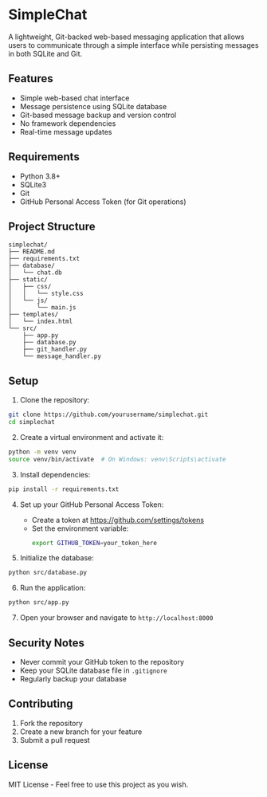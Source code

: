 # SimpleChat

A lightweight, Git-backed web-based messaging application that allows users to communicate through a simple interface while persisting messages in both SQLite and Git.

## Features

- Simple web-based chat interface
- Message persistence using SQLite database
- Git-based message backup and version control
- No framework dependencies
- Real-time message updates

## Requirements

- Python 3.8+
- SQLite3
- Git
- GitHub Personal Access Token (for Git operations)

## Project Structure

```
simplechat/
├── README.md
├── requirements.txt
├── database/
│   └── chat.db
├── static/
│   ├── css/
│   │   └── style.css
│   └── js/
│       └── main.js
├── templates/
│   └── index.html
└── src/
    ├── app.py
    ├── database.py
    ├── git_handler.py
    └── message_handler.py
```

## Setup

1. Clone the repository:
```bash
git clone https://github.com/yourusername/simplechat.git
cd simplechat
```

2. Create a virtual environment and activate it:
```bash
python -m venv venv
source venv/bin/activate  # On Windows: venv\Scripts\activate
```

3. Install dependencies:
```bash
pip install -r requirements.txt
```

4. Set up your GitHub Personal Access Token:
   - Create a token at https://github.com/settings/tokens
   - Set the environment variable:
     ```bash
     export GITHUB_TOKEN=your_token_here
     ```

5. Initialize the database:
```bash
python src/database.py
```

6. Run the application:
```bash
python src/app.py
```

7. Open your browser and navigate to `http://localhost:8000`

## Security Notes

- Never commit your GitHub token to the repository
- Keep your SQLite database file in `.gitignore`
- Regularly backup your database

## Contributing

1. Fork the repository
2. Create a new branch for your feature
3. Submit a pull request

## License

MIT License - Feel free to use this project as you wish.
